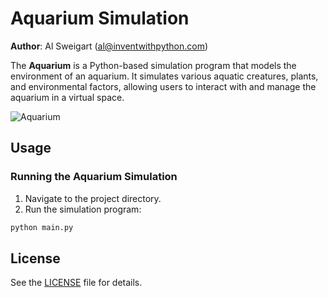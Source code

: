# Aquarium Simulation
**Author**: Al Sweigart (al@inventwithpython.com)

The **Aquarium** is a Python-based simulation program that models the environment of an aquarium. It simulates various aquatic creatures, plants, and environmental factors, allowing users to interact with and manage the aquarium in a virtual space.

![Aquarium](https://fanfishka.ru/uploads/posts/2017-06/thumbs/1498059892_123.jpg)

## Usage
### Running the Aquarium Simulation
1. Navigate to the project directory.
2. Run the simulation program:
```bash
python main.py
```

## License
See the [LICENSE](LICENSE) file for details.
